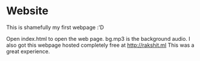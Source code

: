 # Website
This is shamefully my first webpage :'D


Open index.html to open the web page.
bg.mp3 is the background audio.
I also got this webpage hosted completely free at http://rakshit.ml
This was a great experience.
